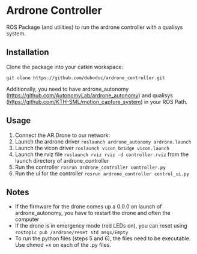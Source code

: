 Ardrone Controller
====

ROS Package (and utilities) to run the ardrone controller with a qualisys system.

## Installation

Clone the package into your catkin workspace:
```
git clone https://github.com/duhoduc/ardrone_controller.git
```

Additionally, you need to have ardrone_autonomy (https://github.com/AutonomyLab/ardrone_autonomy) and qualisys (https://github.com/KTH-SML/motion_capture_system) in your ROS Path.

## Usage

1. Connect the AR.Drone to our network:
2. Launch the ardrone driver ```roslaunch ardrone_autonomy ardrone.launch```
3. Launch the vicon driver ```roslaunch vicon_bridge vicon.launch```
4. Launch the rviz file ```roslaunch rviz rviz -d controller.rviz``` from the launch directory of ardrone_controller
5. Run the controller ```rosrun ardrone_controller controller.py```
6. Run the ui for the controller ```rosrun ardrone_controller control_ui.py```
## Notes
* If the firmware for the drone comes up a 0.0.0 on launch of ardrone_autonomy, you have to restart the drone and often the computer
* If the drone is in emergency mode (red LEDs on), you can reset using `rostopic pub /ardrone/reset std_msgs/Empty`
* To run the python files (steps 5 and 6), the files need to be executable. Use chmod +x on each of the .py files.
